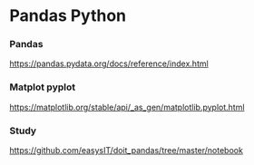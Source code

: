 # Pandas Python

### Pandas
https://pandas.pydata.org/docs/reference/index.html

### Matplot pyplot
https://matplotlib.org/stable/api/_as_gen/matplotlib.pyplot.html

### Study
https://github.com/easysIT/doit_pandas/tree/master/notebook